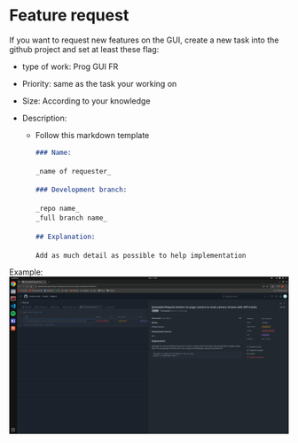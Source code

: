 # Feature request

If you want to request new features on the GUI, create a new task into the github project and set at least these flag:

- type of work: Prog GUI FR
- Priority: same as the task your working on
- Size: According to your knowledge
- Description:

  - Follow this markdown template

    ```md
    ### Name:

    _name of requester_

    ### Development branch:

    _repo name_
    _full branch name_

    ## Explanation:

    Add as much detail as possible to help implementation
    ```

Example:
![FR example](../../../attachements/feature_request.png)
